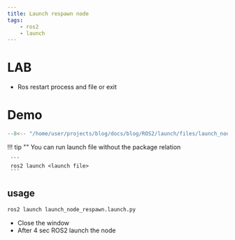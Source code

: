 ```yaml
---
title: Launch respawn node
tags:
    - ros2
    - launch
---
```

# LAB
- Ros restart process and file or exit

# Demo
```python
--8<-- "/home/user/projects/blog/docs/blog/ROS2/launch/files/launch_node_respawn.launch.py"
```

!!! tip ""
     You can run launch file without the package relation

     ```
     ros2 launch <launch file>
     ```

## usage
```bash
ros2 launch launch_node_respawn.launch.py
```

- Close the window
- After 4 sec ROS2 launch the node